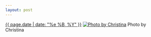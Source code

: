 ```yaml
---
layout: post
---
```


<p>
  <time><a href="/507">{{ page.date | date: "%e %B, %Y" }}</a></time>
  <a href="/507"><img src="{{ site.assets_url }}/507-640.jpg" srcset="{{ site.assets_url }}/507-1280.jpg 1280w, {{ site.assets_url }}/507-960.jpg 960w, {{ site.assets_url }}/507-640.jpg 640w, {{ site.assets_url }}/507-320.jpg 320w" sizes="(min-width: 700px) 50vw, calc(100vw - 2rem)" alt="Photo by Christina" /></a>
  <span>Photo by Christina</span>
</p>
